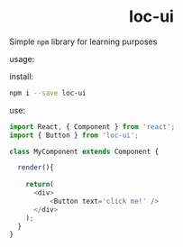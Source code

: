 <div align='center'>
  <h1>
    loc-ui
  </h1>
</div>

Simple `npm` library for learning purposes

usage:

install:
```bash
npm i --save loc-ui
```

use:
```js
import React, { Component } from 'react';
import { Button } from 'loc-ui';

class MyComponent extends Component {

  render(){
    
    return(
      <div>
          <Button text='click me!' />
      </div>
    );
  }
}
```